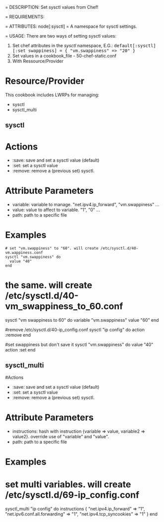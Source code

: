 = DESCRIPTION:
Set sysctl values from Chef!

= REQUIREMENTS:


= ATTRIBUTES:
node[:sysctl] = A namespace for sysctl settings.

= USAGE:
There are two ways of setting sysctl values:
1. Set chef attributes in the _sysctl_ namespace, E.G.:
<tt>default[:sysctl][:set swappiness] = { "vm.swappiness" => "20" }</tt>
2. Set values in a cookbook_file - 50-chef-static.conf
3. With Ressource/Provider

Resource/Provider
=================

This cookbook includes LWRPs for managing:
* sysctl
* sysctl_multi

sysctl
--------

# Actions

- :save: save and set a sysctl value (default)
- :set: set a sysctl value
- :remove: remove a (previous set) sysctl.

# Attribute Parameters

- variable: variable to manage. "net.ipv4.ip_forward", "vm.swappiness" ...
- value: value to affect to variable. "1", "0" ...
- path: path to a specific file

# Examples
    # set "vm.swappiness" to "60". will create /etc/sysctl.d/40-vm.wappiness.conf
    sysctl "vm.swappiness" do
      value "40"
    end
   
   # the same. will create /etc/sysctl.d/40-vm_swappiness_to_60.conf
   sysctl "vm swappiness to 60" do
     variable "vm.swappiness"
     value "60"
   end

   #remove /etc/sysctl.d/40-ip_config.conf
   sysctl "ip config" do
     action :remove
   end

   #set swappiness but don't save it
   sysctl "vm.swappiness" do
     value "40"
     action :set
   end

sysctl_multi
------------

#Actions

- :save: save and set a sysctl value (default)
- :set: set a sysctl value
- :remove: remove a (previous set) sysctl.

# Attribute Parameters

- instructions: hash with instruction {variable => value, variable2 => value2}. override use of "variable" and "value".
- path: path to a specific file

# Examples
   # set multi variables. will create /etc/sysctl.d/69-ip_config.conf
   sysctl_multi "ip config" do
     instructions { "net.ipv4.ip_forward" => "1", "net.ipv6.conf.all.forwarding" => "1", "net.ipv4.tcp_syncookies" => "1" }
   end
